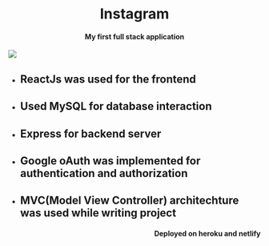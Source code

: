 <div align="center">
    <h1>Instagram</h1>
</div>
<h4 align="center">My first full stack application</h4>
  <img src="https://user-images.githubusercontent.com/48654802/111037633-fc48ae00-844a-11eb-881a-7af23f07a846.png">
<ul>
    <li><h2>ReactJs was used for the frontend </h2></li>
    <li><h2>Used MySQL for database interaction</h2></li>
    <li><h2>Express for backend server</h2></li>
    <li><h2>Google oAuth was implemented for authentication and authorization</h2></li>    
    <li><h2>MVC(Model View Controller) architechture was used while writing project</h2></li>    
</ul>
<div align = "right">
    <h4>Deployed on heroku and netlify</h4>
</div>
